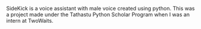 SideKick is a voice assistant with male voice created using python.
This was a project made under the Tathastu Python Scholar Program when I was an intern at TwoWaits.
